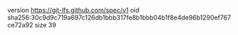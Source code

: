 version https://git-lfs.github.com/spec/v1
oid sha256:30c9d9c719a697c126db1bbb317fe8b1bbb04b1f8e4de96b1290ef767ce72a92
size 39
